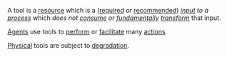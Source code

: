 A tool is a [resource](https://github.com/gcassel/Modular-Organization-Terminology/blob/master/terms/resource.md) which is a ([required](https://github.com/gcassel/Modular-Organization-Terminology/blob/master/terms/requirement.md) *or* [recommended](https://github.com/gcassel/Modular-Organization-Terminology/blob/master/terms/recommendation.md)) *[input](https://github.com/gcassel/Modular-Organization-Terminology/blob/master/terms/input.md) to a [process](https://github.com/gcassel/Modular-Organization-Terminology/blob/master/terms/process.md)* which *does not [consume](https://github.com/gcassel/Modular-Organization-Terminology/blob/master/terms/consume.md) or [fundamentally](https://github.com/gcassel/Modular-Organization-Terminology/blob/master/terms/fundamental.md) [transform](https://github.com/gcassel/Modular-Organization-Terminology/blob/master/terms/transform.md)* that input.

[Agents](https://github.com/gcassel/Modular-Organization-Terminology/blob/master/terms/agent.md) use tools to [perform](https://github.com/gcassel/Modular-Organization-Terminology/blob/master/terms/perform.md) or [facilitate](https://github.com/gcassel/Modular-Organization-Terminology/blob/master/terms/facilitation.md) many [actions](https://github.com/gcassel/Modular-Organization-Terminology/blob/master/terms/action.md).

[Physical](https://github.com/gcassel/Modular-Organization-Terminology/blob/master/terms/physical.md) tools are subject to [degradation](https://github.com/gcassel/Modular-Organization-Terminology/blob/master/terms/degrade.md).
